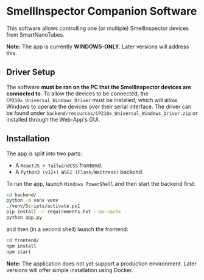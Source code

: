 # SmellInspector Companion Software

This software allows controlling one (or multiple) SmellInspector devices from SmartNanoTubes.

**Note:** The app is currently **WINDOWS-ONLY**. Later versions will address this.

## Driver Setup

The software **must be ran on the PC that the SmellInspector devices are connected to**. To allow the devices
to be connected, the `CP210x_Universal_Windows_Driver` must be installed, which will allow Windows to operate the devices
over their serial interface. The driver can be found under `backend/resources/CP210x_Universal_Windows_Driver.zip` or installed through
the Web-App's GUI.

## Installation

The app is split into two parts:

- A `ReactJS + TailwindCSS` frontend.
- A `Python3 (v12+) WSGI (Flask/Waitress)` backend.

To run the app, launch `Windows PowerShell` and then start the backend first:

```bash
cd backend/
python -m venv venv
./venv/Scripts/activate.ps1
pip install -r requirements.txt --no-cache
python app.py
```

and then (in a second shell) launch the frontend:

```bash
cd frontend/
npm install
npm start
```

**Note:** The application does not yet support a production environment. Later versions will offer simple installation using Docker.
